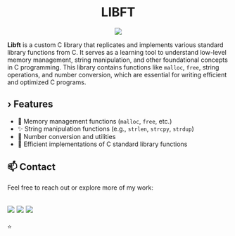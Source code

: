 <h1 align="center">
	LIBFT
</h1>

<p align="center">
	<img src="https://img.shields.io/badge/Language-C-blue?style=flat-square"/>
</p>

**Libft** is a custom C library that replicates and implements various standard library functions from C. It serves as a learning tool to understand low-level memory management, string manipulation, and other foundational concepts in C programming. This library contains functions like `malloc`, `free`, string operations, and number conversion, which are essential for writing efficient and optimized C programs.

## › Features
- 🔧 Memory management functions (`malloc`, `free`, etc.)
- ✨ String manipulation functions (e.g., `strlen`, `strcpy`, `strdup`)
- 🔢 Number conversion and utilities
- 🚀 Efficient implementations of C standard library functions

## 📫 Contact

Feel free to reach out or explore more of my work:

[<img src="https://img.shields.io/badge/LinkedIn-0077B5?style=flat-square&logo=linkedin&logoColor=white"/>](https://www.linkedin.com/in/aitor-guinea-961635348/)
[<img src="https://img.shields.io/badge/GitHub-aguinea1-black?style=flat-square&logo=github"/>](https://github.com/aguinea1)
[<img src="https://img.shields.io/badge/Email-guineaitor36@gmail.com-red?style=flat-square&logo=gmail&logoColor=white"/>](mailto:guineaitor36@gmail.com)
---
⭐

